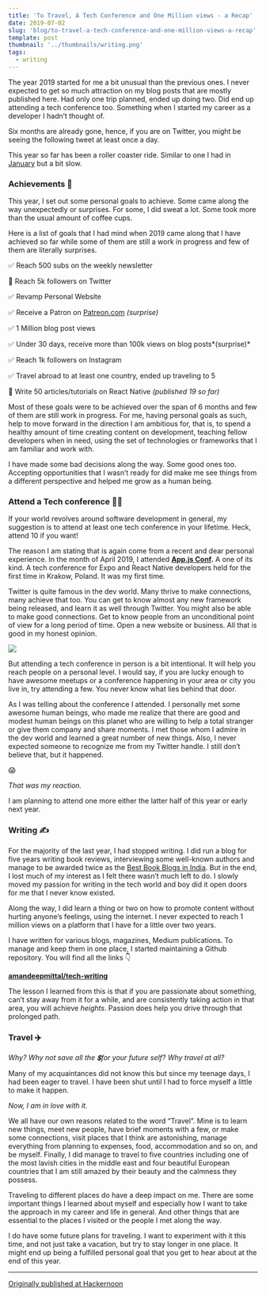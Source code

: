 ```yaml
---
title: 'To Travel, A Tech Conference and One Million views - a Recap'
date: 2019-07-02
slug: 'blog/to-travel-a-tech-conference-and-one-million-views-a-recap'
template: post
thumbnail: '../thumbnails/writing.png'
tags:
  - writing
---
```


The year 2019 started for me a bit unusual than the previous ones. I never expected to get so much attraction on my blog posts that are mostly published here. Had only one trip planned, ended up doing two. Did end up attending a tech conference too. Something when I started my career as a developer I hadn’t thought of.

Six months are already gone, hence, if you are on Twitter, you might be seeing the following tweet at least once a day.

This year so far has been a roller coaster ride. Similar to one I had in [January](https://www.instagram.com/p/BtK7sa3BOG3/) but a bit slow.

### Achievements 🎉

This year, I set out some personal goals to achieve. Some came along the way unexpectedly or surprises. For some, I did sweat a lot. Some took more than the usual amount of coffee cups.

Here is a list of goals that I had mind when 2019 came along that I have achieved so far while some of them are still a work in progress and few of them are literally surprises.

✅ Reach 500 subs on the weekly newsletter

🚧 Reach 5k followers on Twitter

✅ Revamp Personal Website

✅ Receive a Patron on [Patreon.com](https://patreon.com/amanhimself) _(surprise)_

✅ 1 Million blog post views

✅ Under 30 days, receive more than 100k views on blog posts*(surprise)*

✅ Reach 1k followers on Instagram

✅ Travel abroad to at least one country, ended up traveling to 5

🚧 Write 50 articles/tutorials on React Native _(published 19 so far)_

Most of these goals were to be achieved over the span of 6 months and few of them are still work in progress. For me, having personal goals as such, help to move forward in the direction I am ambitious for, that is, to spend a healthy amount of time creating content on development, teaching fellow developers when in need, using the set of technologies or frameworks that I am familiar and work with.

I have made some bad decisions along the way. Some good ones too. Accepting opportunities that I wasn’t ready for did make me see things from a different perspective and helped me grow as a human being.

### Attend a Tech conference 👩‍💻

If your world revolves around software development in general, my suggestion is to attend at least one tech conference in your lifetime. Heck, attend 10 if you want!

The reason I am stating that is again come from a recent and dear personal experience. In the month of April 2019, I attended [**App.js Conf**](https://appjs.co/)**.** A one of its kind. A tech conference for Expo and React Native developers held for the first time in Krakow, Poland. It was my first time.

Twitter is quite famous in the dev world. Many thrive to make connections, many achieve that too. You can get to know almost any new framework being released, and learn it as well through Twitter. You might also be able to make good connections. Get to know people from an unconditional point of view for a long period of time. Open a new website or business. All that is good in my honest opinion.

![](https://cdn-images-1.medium.com/max/800/1*7SYuZvH2pZnM0H79V4ttPg.jpeg)

But attending a tech conference in person is a bit intentional. It will help you reach people on a personal level. I would say, if you are lucky enough to have awesome meetups or a conference happening in your area or city you live in, try attending a few. You never know what lies behind that door.

As I was telling about the conference I attended. I personally met some awesome human beings, who made me realize that there are good and modest human beings on this planet who are willing to help a total stranger or give them company and share moments. I met those whom I admire in the dev world and learned a great number of new things. Also, I never expected someone to recognize me from my Twitter handle. I still don’t believe that, but it happened.

😱

_That was my reaction._

I am planning to attend one more either the latter half of this year or early next year.

### Writing ✍️

For the majority of the last year, I had stopped writing. I did run a blog for five years writing book reviews, interviewing some well-known authors and manage to be awarded twice as the [Best Book Blogs in India](http://readingbooks.blog). But in the end, I lost much of my interest as I felt there wasn’t much left to do. I slowly moved my passion for writing in the tech world and boy did it open doors for me that I never know existed.

Along the way, I did learn a thing or two on how to promote content without hurting anyone’s feelings, using the internet. I never expected to reach 1 million views on a platform that I have for a little over two years.

I have written for various blogs, magazines, Medium publications. To manage and keep them in one place, I started maintaining a Github repository. You will find all the links 👇

[**amandeepmittal/tech-writing**](https://github.com/amandeepmittal/tech-writing)

The lesson I learned from this is that if you are passionate about something, can’t stay away from it for a while, and are consistently taking action in that area, you will achieve _heights_. Passion does help you drive through that prolonged path.

### Travel ✈️

_Why? Why not save all the 💲for your future self? Why travel at all?_

Many of my acquaintances did not know this but since my teenage days, I had been eager to travel. I have been shut until I had to force myself a little to make it happen.

_Now, I am in love with it._

We all have our own reasons related to the word “Travel”. Mine is to learn new things, meet new people, have brief moments with a few, or make some connections, visit places that I think are astonishing, manage everything from planning to expenses, food, accommodation and so on, and be myself. Finally, I did manage to travel to five countries including one of the most lavish cities in the middle east and four beautiful European countries that I am still amazed by their beauty and the calmness they possess.

Traveling to different places do have a deep impact on me. There are some important things I learned about myself and especially how I want to take the approach in my career and life in general. And other things that are essential to the places I visited or the people I met along the way.

I do have some future plans for traveling. I want to experiment with it this time, and not just take a vacation, but try to stay longer in one place. It might end up being a fulfilled personal goal that you get to hear about at the end of this year.

---

[Originally published at Hackernoon](https://medium.com/hackernoon/to-travel-a-tech-conference-and-one-million-views-a-recap-22e135a598c3)
